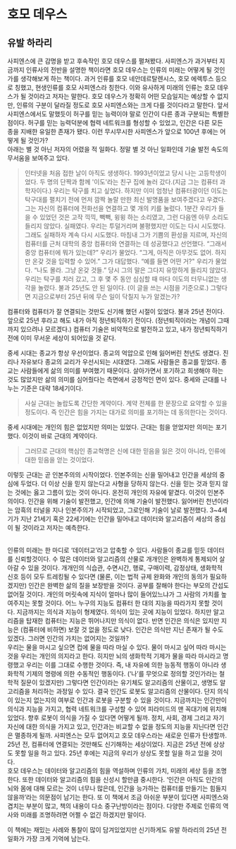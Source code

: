 # 호모 데우스
## 유발 하라리

사피엔스에 큰 감명을 받고 후속작인 호모 데우스를 펼쳐봤다. 사피엔스가 과거부터 지금까지 인류사의 전반을 설명한 책이라면 호모 데우스는 인류의 미래는 어떻게 될 것인가를 생각해보게 하는 책이다. 과거 인류를 호모 네안데르탈렌시스, 호모 에렉투스 등으로 칭했고, 현생인류를 호모 사피엔스라 칭한다. 이와 유사하게 미래의 인류는 호모 데우스가 될 것이라고 저자는 말한다. 호모 데우스가 정확히 어떤 모습일지는 예상할 수 없지만, 인류의 구분이 달라질 정도로 호모 사피엔스와는 크게 다를 것이다라고 말한다. 앞서 사피엔스에서도 말했듯이 허구를 믿는 능력이야 말로 인간이 다른 종과 구분되는 특별한 점이다. 허구를 믿는 능력덕분에 협력 네트워크를 형성할 수 있었고, 인간은 다른 모든 종을 지배한 유일한 존재가 됐다. 이런 무시무시한 사피엔스가 앞으로 100년 후에는 어떻게 될 것인가?  
아래는 별 것 아닌 저자의 어렸을 적 일화다. 정말 별 것 아닌 일화인데 기술 발전 속도의 무서움을 보여주고 있다.

>인터넷을 처음 접한 날이 아직도 생생하다. 1993년이었고 당시 나는 고등학생이었다. 두 명의 단짝과 함께 '이도'라는 친구 집에 놀러 갔다.(지금 그는 컴퓨터 과학자이다.) 우리는 탁구를 치고 싶었다. 하지만 이미 엄청난 컴퓨터광이던 이도는 탁구대를 펼치기 전에 먼저 깜짝 놀랄 만한 최신 발명품을 보여주겠다고 우겼다. 그는 자신의 컴퓨터에 전화선을 연결하고 몇 개의 키를 눌렀다. 1분간 우리가 들을 수 있었던 것은 고작 끽끽, 빽빽, 윙윙 하는 소리였고, 그런 다음엔 아무 소리도 들리지 않았다. 실패였다. 우리는 투덜거리며 불평했지만 이도는 다시 시도했다. 그래도 실패하자 계속 다시 시도했다. 마침내 그가 기쁨의 환성을 지르며, 자신의 컴퓨터를 근처 대학의 중앙 컴퓨터와 연결하는 데 성공했다고 선언했다. “그래서 중앙 컴퓨터에 뭐가 있는데?” 우리가 물었다. “그게, 아직은 아무것도 없어. 하지만 온갖 것을 입력할 수 있어.” 그가 대답했다. “예를 들면 어떤 거?" 우리가 물었다. “나도 몰라. 그냥 온갖 것들.” 당시 그의 말은 그다지 유망하게 들리지 않았다. 우리는 탁구를 치러 갔고, 그 후 몇 주 동안 심심할 때 마다 이도의 터무니없는 생각을 놀렸다. 불과 25년도 안 된 일이다. (이 글을 쓰는 시점을 기준으로.) 그렇다면 지금으로부터 25년 뒤에 무슨 일이 닥칠지 누가 알겠는가?

컴퓨터와 컴퓨터가 잘 연결되는 것만도 신기해 했던 시절이 있었다. 불과 25년 전이다. 앞으로 25년 후라고 해도 내가 아직 정년퇴직하기 전이다. (정년퇴직이라는 개념이 그때까지 있으려나 모르겠다.) 컴퓨터 기술은 비약적으로 발전하고 있고, 내가 정년퇴직하기 전에 이미 무서운 세상이 되어있을 것 같다.


중세 시대는 종교가 항상 우선이었다. 종교의 억압으로 인해 잃어버린 천년도 생겼다. 진리나 자유보다 종교의 교리가 우선시되는 시대였다. 그래도 사람들은 종교를 믿었다. 종교는 사람들에게 삶의 의미를 부여했기 때문이다. 살아가면서 포기하고 희생해야 하는 것도 많았지만 삶의 의미를 심어줬다는 측면에서 긍정적인 면이 있다. 중세와 근대를 나누는 기준은 대략 18세기이다.

>사실 근대는 놀랍도록 간단한 계약이다. 계약 전체를 한 문장으로 요약할 수 있을 정도이다. 즉 인간은 힘을 가지는 대가로 의미를 포기하는 데 동의한다는 것이다.

중세 시대에는 개인의 힘은 없었지만 의미는 있었다. 근대는 힘을 얻었지만 의미는 포기했다. 이것이 바로 근대의 계약이다. 

>그러므로 근대의 핵심인 종교혁명은 신에 대한 믿음을 잃은 것이 아니라, 인류에 대한 믿음을 얻는 것이었다. 

이렇듯 근대는 곧 인본주의의 시작이었다. 인본주의는 신을 밀어내고 인간을 세상의 중심에 두었다. 더 이상 신을 믿지 않는다고 사형을 당하지 않는다. 신을 믿는 것과 믿지 않는 것에는 옳고 그름이 있는 것이 아니다. 온전히 개인의 자유에 맡겼다. 이것이 인본주의이다. 인간을 위해 기술이 발전했고, 인간에 의해 기술이 발전했다. 잃어버린 천년이라는 암흑의 터널을 지나 인본주의가 시작되었고, 그로인해 기술이 날로 발전했다. 3~4세기가 지난 21세기 혹은 22세기에는 인간을 밀어내고 데이터와 알고리즘이 세상의 중심이 될 것이라고 저자는 예측한다.


<br>
인류의 미래는 한 마디로 ‘데이터교’라고 압축할 수 있다. 사람들이 종교를 믿듯 데이터를 신뢰할것이다. 수 많은 데이터와 알고리즘의 산물로 개개인은 완벽하게 통제되어 살아갈 수 있을 것이다. 개개인의 식습관, 수면시간, 행로, 구매이력, 감정상태, 생화학적 신호 등이 모두 트레킹될 수 있다면 (물론, 이는 법적 규제 완화와 개인의 동의가 필요하겠지만) 인간은 완벽한 삶의 질을 보장받을 것이다. 공부를 잘해야 한다는 부모의 간섭도 없어질 것이다. 개인의 머릿속에 지식이 얼마나 많이 들어있느냐가 그 사람의 가치를 높여주지는 못할 것이다. 어느 누구의 지능도 컴퓨터 한 대의 지능을 따라가지 못할 것이다. 지금까지는 의식과 지능이 형제였다. 의식이 있는 곳에 지능이 있었다. 하지만 알고리즘을 탑재한 컴퓨터는 지능은 뛰어나지만 의식이 없다. 반면 인간은 의식은 있지만 지능은 (컴퓨터에 비하면) 보잘 것 없을 정도로 낮다. 인간은 의식만 지닌 존재가 될 수도 있겠다. 그러면 인간의 가치는 없어지는 것일까? 


<br>
우리는 물을 마시고 싶으면 컵에 물을 따라 마실 수 있다. 물이 마시고 싶어 따라 마시는 것을 우리는 개인의 의지라고 한다. 히지만 뇌의 생화학적 기제가 물을 따라 마시라고 명령했고 우리는 이를 그대로 수행한 것이다. 즉, 내 자유에 의한 능동적 행동이 아니라 생화학적 기제의 명령에 의한 수동적인 행동이다. (‘나’를 무엇으로 정의할 것인가라는 철학적 질문이 있겠지만) 그렇다면 인간이라는 유기체도 알고리즘의 산물이고, 생명도 알고리즘을 처리하는 과정일 수 있다. 결국 인간도 로봇도 알고리즘의 산물이다. 단지 의식이 있는지 없는지의 여부로 인간과 로봇을 구분할 수 있을 것이다. 지금까지는 인간만이 의식과 지능을 가지고, 협력 네트워크를 구성할 수 있어 피라미드의 맨 꼭대기에 위치해있었다. 향후 로봇이 의식을 가질 수 있다면 어떻게 될까. 정치, 사회, 경제 그리고 자기 자신에 대한 의식을 가지고 있고, 인간과는 비교할 수 없을 정도의 지능을 지닌다면 인간은 멸종하게 될까. 사피엔스는 모두 없어지고 호모 데우스라는 새로운 인류가 탄생할까. 25년 전, 컴퓨터에 연결되는 것만해도 신기해하는 세상이었다. 지금은 25년 전에 상상도 못할 일을 하고 있다. 25년 후에는 지금의 우리가 상상도 못할 일을 하고 있을 것이다. 


<br>
호모 데우스는 데이터와 알고리즘의 힘을 역설하며 인류의 가치, 미래의 세상 등을 조명한다. 또한 데이터와 알고리즘의 힘을 신성시 할만큼 중시한다. ‘인간은 아직도 인간의 뇌와 몸에 대해 모르는 것이 너무나 많은데, 인간을 능가하는 컴퓨터를 만들기는 힘들지 않을까’라는 의문점이 남기는 한다. 또 이 책에서 조금 아쉬운 부분이 있다면 사피엔스와 겹치는 부분이 많고, 책의 내용이 다소 중구난방이라는 점이다. 다양한 주제로 인류의 역사와 미래를 조명하려면 어쩔 수 없긴 하겠지만 말이다. 


이 책에는 재밌는 사례와 통찰이 많이 담겨있었지만 신기하게도 유발 하라리의 25년 전 일화가 가장 크게 기억에 남는다.
 

